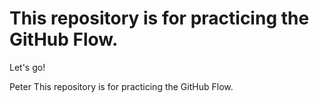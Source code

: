 # This repository is for practicing the GitHub Flow.

Let's go!

Peter This repository is for practicing the GitHub Flow.
